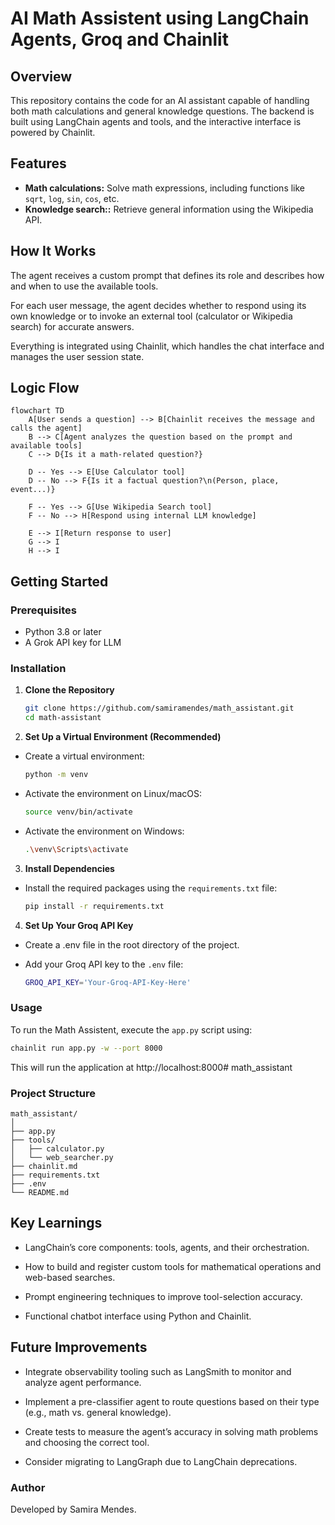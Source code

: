 # AI Math Assistent using LangChain Agents, Groq and Chainlit

## Overview
This repository contains the code for an AI assistant capable of handling both math calculations and general knowledge questions. The backend is built using LangChain agents and tools, and the interactive interface is powered by Chainlit.

## Features

- **Math calculations:** Solve math expressions, including functions like `sqrt`, `log`, `sin`, `cos`, etc.
- **Knowledge search::** Retrieve general information using the Wikipedia API.

## How It Works

The agent receives a custom prompt that defines its role and describes how and when to use the available tools.

For each user message, the agent decides whether to respond using its own knowledge or to invoke an external tool (calculator or Wikipedia search) for accurate answers.

Everything is integrated using Chainlit, which handles the chat interface and manages the user session state.

## Logic Flow

```mermaid 
flowchart TD
    A[User sends a question] --> B[Chainlit receives the message and calls the agent]
    B --> C[Agent analyzes the question based on the prompt and available tools]
    C --> D{Is it a math-related question?}
    
    D -- Yes --> E[Use Calculator tool]
    D -- No --> F{Is it a factual question?\n(Person, place, event...)}

    F -- Yes --> G[Use Wikipedia Search tool]
    F -- No --> H[Respond using internal LLM knowledge]

    E --> I[Return response to user]
    G --> I
    H --> I
 ```

## Getting Started
### Prerequisites
- Python 3.8 or later
- A Grok API key for LLM

### Installation

1. **Clone the Repository**
   ```bash
   git clone https://github.com/samiramendes/math_assistant.git
   cd math-assistant
   ```
  
2. **Set Up a Virtual Environment (Recommended)**
* Create a virtual environment:

   ```bash
   python -m venv
   ```
* Activate the environment on Linux/macOS:

   ```bash
   source venv/bin/activate
   ```
* Activate the environment on Windows:

   ```bash
   .\venv\Scripts\activate
   ```
   

3. **Install Dependencies**
* Install the required packages using the `requirements.txt` file:

   ```bash
   pip install -r requirements.txt
   ```

4. **Set Up Your Groq API Key**
* Create a .env file in the root directory of the project.
* Add your Groq API key to the `.env` file:

   ```bash
   GROQ_API_KEY='Your-Groq-API-Key-Here'
   ```

### Usage
To run the Math Assistent, execute the `app.py` script using:
   ```bash
   chainlit run app.py -w --port 8000
```

This will run the application at  http://localhost:8000# math_assistant

### Project Structure

```
math_assistant/
│
├── app.py
├── tools/
│   ├── calculator.py
│   └── web_searcher.py
├── chainlit.md
├── requirements.txt
├── .env
└── README.md
```

## Key Learnings

- LangChain’s core components: tools, agents, and their orchestration.

- How to build and register custom tools for mathematical operations and web-based searches.

- Prompt engineering techniques to improve tool-selection accuracy.

- Functional chatbot interface using Python and Chainlit.

## Future Improvements

- Integrate observability tooling such as LangSmith to monitor and analyze agent performance.

- Implement a pre-classifier agent to route questions based on their type (e.g., math vs. general knowledge).

- Create tests to measure the agent’s accuracy in solving math problems and choosing the correct tool.

- Consider migrating to LangGraph due to LangChain deprecations.


### Author

Developed by Samira Mendes.
